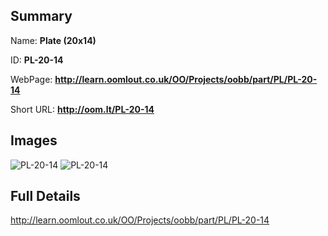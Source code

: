 

## Summary
 
Name: __Plate (20x14)__

ID: __PL-20-14__

WebPage: __http://learn.oomlout.co.uk/OO/Projects/oobb/part/PL/PL-20-14__

Short URL: __http://oom.lt/PL-20-14__


## Images
![PL-20-14](http://oomlout.com/oobb-gen/parts/PL/PL-20-14/PL-20-14_01_420.jpg)
![PL-20-14](http://oomlout.com/oobb-gen/parts/PL/PL-20-14/PL-20-14_420.png)




## Full Details

 http://learn.oomlout.co.uk/OO/Projects/oobb/part/PL/PL-20-14

